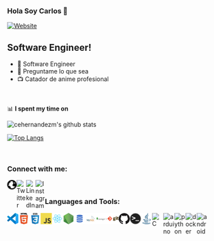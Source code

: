 ### Hola Soy Carlos 👋

[![Website](https://img.shields.io/website?label=cehernandezm.github.io&style=for-the-badge&url=https%3A%2F%2Fcehernandezm.github.io)](https://cehernandezm.github.io/)
<br/>

## Software Engineer!

- 🔭 Software Engineer
- 💬 Preguntame lo que sea 
- 📺 Catador de anime profesional

<br/>

📊 **I spent my time on**

![cehernandezm's github stats](https://github-readme-stats.vercel.app/api?username=cehernandezm&bg_color=30,e96443,904e95&title_color=fff&text_color=fff)

[![Top Langs](https://github-readme-stats.vercel.app/api/top-langs/?username=cehernandezm&layout=compact)](https://github.com/anuraghazra/github-readme-stats)

<br/>



### Connect with me:

[<img align="left" alt="" width="22px" src="https://raw.githubusercontent.com/iconic/open-iconic/master/svg/globe.svg" />][website]
[<img align="left" alt="Twitter" width="22px" src="https://cdn.jsdelivr.net/npm/simple-icons@v3/icons/twitter.svg" />][twitter]
[<img align="left" alt="LinkedIn" width="22px" src="https://cdn.jsdelivr.net/npm/simple-icons@v3/icons/linkedin.svg" />][linkedin]
[<img align="left" alt="Instagram" width="22px" src="https://cdn.jsdelivr.net/npm/simple-icons@v3/icons/instagram.svg" />][instagram]

<br />

### Languages and Tools:

<img align="left" alt="Visual Studio Code" width="26px" src="https://raw.githubusercontent.com/github/explore/80688e429a7d4ef2fca1e82350fe8e3517d3494d/topics/visual-studio-code/visual-studio-code.png" />
<img align="left" alt="HTML5" width="26px" src="https://raw.githubusercontent.com/github/explore/80688e429a7d4ef2fca1e82350fe8e3517d3494d/topics/html/html.png" />
<img align="left" alt="CSS3" width="26px" src="https://raw.githubusercontent.com/github/explore/80688e429a7d4ef2fca1e82350fe8e3517d3494d/topics/css/css.png" />
<img align="left" alt="JavaScript" width="26px" src="https://raw.githubusercontent.com/github/explore/80688e429a7d4ef2fca1e82350fe8e3517d3494d/topics/javascript/javascript.png" />
<img align="left" alt="React" width="26px" src="https://raw.githubusercontent.com/github/explore/80688e429a7d4ef2fca1e82350fe8e3517d3494d/topics/react/react.png" />
<img align="left" alt="Node.js" width="26px" src="https://raw.githubusercontent.com/github/explore/80688e429a7d4ef2fca1e82350fe8e3517d3494d/topics/nodejs/nodejs.png" />
<img align="left" alt="SQL" width="26px" src="https://raw.githubusercontent.com/github/explore/80688e429a7d4ef2fca1e82350fe8e3517d3494d/topics/sql/sql.png" />
<img align="left" alt="MySQL" width="26px" src="https://raw.githubusercontent.com/github/explore/80688e429a7d4ef2fca1e82350fe8e3517d3494d/topics/mysql/mysql.png" />
<img align="left" alt="MongoDB" width="26px" src="https://raw.githubusercontent.com/github/explore/80688e429a7d4ef2fca1e82350fe8e3517d3494d/topics/mongodb/mongodb.png" />
<img align="left" alt="Git" width="26px" src="https://raw.githubusercontent.com/github/explore/80688e429a7d4ef2fca1e82350fe8e3517d3494d/topics/git/git.png" />
<img align="left" alt="GitHub" width="26px" src="https://raw.githubusercontent.com/github/explore/78df643247d429f6cc873026c0622819ad797942/topics/github/github.png" />
<img align="left" alt="Terminal" width="26px" src="https://raw.githubusercontent.com/github/explore/80688e429a7d4ef2fca1e82350fe8e3517d3494d/topics/terminal/terminal.png" />
<img align="left" alt="Java" width="26px" src="https://raw.githubusercontent.com/simple-icons/simple-icons/develop/icons/java.svg"/>
<img align="left" alt="C" width="26px" src="https://raw.githubusercontent.com/simple-icons/simple-icons/develop/icons/c.svg"/>
<img align="left" alt="arduino" width="26px" src="https://raw.githubusercontent.com/simple-icons/simple-icons/develop/icons/arduino.svg"/>
<img align="left" alt="python" width="26px" src="https://raw.githubusercontent.com/simple-icons/simple-icons/develop/icons/python.svg"/>
<img align="left" alt="docker" width="26px" src="https://raw.githubusercontent.com/simple-icons/simple-icons/develop/icons/docker.svg"/>
<img align="left" alt="android" width="26px" src="https://raw.githubusercontent.com/simple-icons/simple-icons/develop/icons/android.svg"/>
<br />

[website]: https://cehernandezm.github.io/
[twitter]: https://twitter.com/cehernandezz
[instagram]: https://www.instagram.com/carlosehernandezz/?hl=es-la
[linkedin]: https://www.linkedin.com/in/carlos-hernandez-25a018192/
